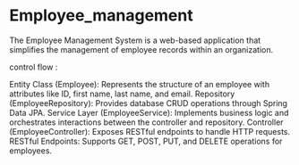 # Employee_management
The Employee Management System is a web-based application that simplifies the management of employee records within an organization.

control flow :

Entity Class (Employee):
      Represents the structure of an employee with attributes like ID, first name, last name, and email.
Repository (EmployeeRepository):
      Provides database CRUD operations through Spring Data JPA.
Service Layer (EmployeeService):
      Implements business logic and orchestrates interactions between the controller and repository.
Controller (EmployeeController):
      Exposes RESTful endpoints to handle HTTP requests.
RESTful Endpoints:
      Supports GET, POST, PUT, and DELETE operations for employees.

